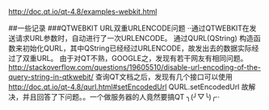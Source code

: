 http://doc.qt.io/qt-4.8/examples-webkit.html



##一些记录
###QTWEBKIT URL双重URLENCODE问题
··通过QTWEBKIT在发送请求URL参数时，自动进行了一次URLENCODE。
通过QURL(QString) 构造函数来初始化QURL，其中QString已经经过URLENCODE，故发出去的数据实际经过了双重URL。
由于对QT不熟，GOOGLE之，发现有若干网友有相同问题。
http://stackoverflow.com/questions/19605510/disable-url-encoding-of-the-query-string-in-qtkwebit/
查询QT文档之后，发现有几个接口可以使用
http://doc.qt.io/qt-4.8/qurl.html#setEncodedUrl
QURL.setEncodedUrl 故解决，并且回答了下问题。。一个做服务器的人竟然要搞QT ╮(╯▽╰)╭··

